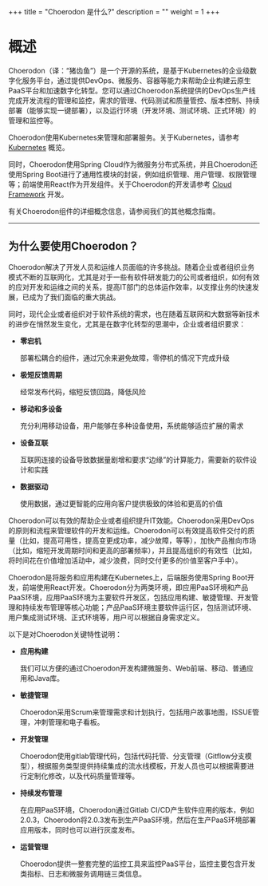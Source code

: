 +++
title = "Choerodon 是什么?"
description = ""
weight = 1
+++

# 概述

Choerodon（译：“猪齿鱼”）是一个开源的系统，是基于Kubernetes的企业级数字化服务平台，通过提供DevOps、微服务、容器等能力来帮助企业构建云原生PaaS平台和加速数字化转型。您可以通过Choerodon系统提供的DevOps生产线完成开发流程的管理和监控，需求的管理、代码测试和质量管控、版本控制、持续部署（能够实现一键部署），以及运行环境（开发环境、测试环境、正式环境）的管理和监控等。

Choerodon使用Kubernetes来管理和部署服务。关于Kubernetes，请参考[Kubernetes](https://kubernetes.io/docs/concepts/overview/what-is-kubernetes/) 概览。

同时，Choerodon使用Spring Cloud作为微服务分布式系统，并且Choerodon还使用Spring Boot进行了通用性模块的封装，例如组织管理、用户管理、权限管理等；前端使用React作为开发组件。关于Choerodon的开发请参考 [Cloud Framework](/docs/microservice-application-framework) 开发。

有关Choerodon组件的详细概念信息，请参阅我们的其他概念指南。

- - -
## 为什么要使用Choerodon？


Choerodon解决了开发人员和运维人员面临的许多挑战。随着企业或者组织业务模式不断的互联网化，尤其是对于一些有软件研发能力的公司或者组织，如何有效的应对开发和运维之间的关系，提高IT部门的总体运作效率，以支撑业务的快速发展，已成为了我们面临的重大挑战。

同时，现代企业或者组织对于软件系统的需求，也在随着互联网和大数据等新技术的进步在悄然发生变化，尤其是在数字化转型的思潮中，企业或者组织要求：

- **零宕机**

    部署松耦合的组件，通过冗余来避免故障，零停机的情况下完成升级

- **极短反馈周期**

    经常发布代码，缩短反馈回路，降低风险

- **移动和多设备**

    充分利用移动设备，用户能够在多种设备使用，系统能够适应扩展的需求

- **设备互联**

    互联网连接的设备导致数据量剧增和要求“边缘”的计算能力，需要新的软件设计和实践

- **数据驱动**

    使用数据，通过更智能的应用向客户提供极致的体验和更高的价值


Choerodon可以有效的帮助企业或者组织提升IT效能。Choerodon采用DevOps的原则和流程来管理软件的开发和运维。Choerodon可以有效提高软件交付的质量（比如，提高可用性，提高变更成功率，减少故障，等等），加快产品推向市场（比如，缩短开发周期时间和更高的部署频率），并且提高组织的有效性（比如，将时间花在价值增加活动中，减少浪费，同时交付更多的价值至客户手中）。

Choerodon是将服务和应用构建在Kubernetes上，后端服务使用Spring Boot开发，前端使用React开发。Choerodon分为两类环境，即应用PaaS环境和产品PaaS环境，应用PaaS环境为主要软件开发区，包括应用构建、敏捷管理、开发管理和持续发布管理等核心功能；产品PaaS环境主要软件运行区，包括测试环境、用户集成测试环境、正式环境等，用户可以根据自身需求定义。

以下是对Choerodon关键特性说明：

- **应用构建**

    我们可以方便的通过Choerodon开发构建微服务、Web前端、移动、普通应用和Java库。

- **敏捷管理**

    Choerodon采用Scrum来管理需求和计划执行，包括用户故事地图，ISSUE管理，冲刺管理和电子看板。

- **开发管理**

    Choerodon使用gitlab管理代码，包括代码托管、分支管理（Gitflow分支模型），根据服务类型提供持续集成的流水线模板，开发人员也可以根据需要进行定制化修改，以及代码质量管理等。

- **持续发布管理**

    在应用PaaS环境，Choerodon通过Gitlab CI/CD产生软件应用的版本，例如2.0.3，Choerodon将2.0.3发布到生产PaaS环境，然后在生产PaaS环境部署应用版本，同时也可以进行灰度发布。

- **运营管理**

    Choerodon提供一整套完整的监控工具来监控PaaS平台，监控主要包含开发类指标、日志和微服务调用链三类信息。

